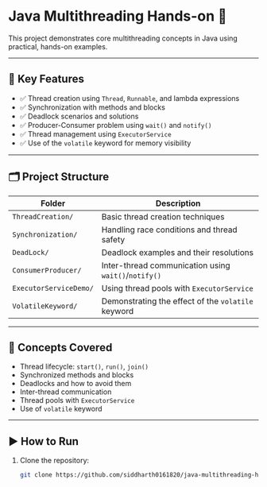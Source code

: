 # Java Multithreading Hands-on 🚀

This project demonstrates core multithreading concepts in Java using practical, hands-on examples.

---

## 🔑 Key Features

- ✅ Thread creation using `Thread`, `Runnable`, and lambda expressions  
- ✅ Synchronization with methods and blocks  
- ✅ Deadlock scenarios and solutions  
- ✅ Producer-Consumer problem using `wait()` and `notify()`  
- ✅ Thread management using `ExecutorService`  
- ✅ Use of the `volatile` keyword for memory visibility  

---

## 🗂️ Project Structure

| Folder | Description |
|--------|-------------|
| `ThreadCreation/` | Basic thread creation techniques |
| `Synchronization/` | Handling race conditions and thread safety |
| `DeadLock/` | Deadlock examples and their resolutions |
| `ConsumerProducer/` | Inter-thread communication using `wait()`/`notify()` |
| `ExecutorServiceDemo/` | Using thread pools with `ExecutorService` |
| `VolatileKeyword/` | Demonstrating the effect of the `volatile` keyword |

---

## 🧠 Concepts Covered

- Thread lifecycle: `start()`, `run()`, `join()`  
- Synchronized methods and blocks  
- Deadlocks and how to avoid them  
- Inter-thread communication  
- Thread pools with `ExecutorService`  
- Use of `volatile` keyword  

---

## ▶️ How to Run

1. Clone the repository:
   ```bash
   git clone https://github.com/siddharth0161820/java-multithreading-hands-on.git
